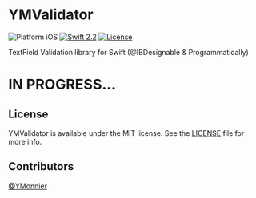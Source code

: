 # YMValidator

![Platform iOS](https://img.shields.io/badge/platform-iOS-blue.svg)
[![Swift 2.2](https://img.shields.io/badge/Swift-2.2-orange.svg?style=flat)](https://developer.apple.com/swift/)
[![License](https://img.shields.io/cocoapods/l/Ouroboros.svg?style=flat)](https://github.com/YMonnier/YMValidator/blob/master/LICENSE)

TextField Validation library for Swift (@IBDesignable & Programmatically)

# IN PROGRESS...

License
-------
YMValidator is available under the MIT license. See the [LICENSE](https://github.com/YMonnier/ProBill/blob/master/LICENSE) file for more info.

Contributors
------------
[@YMonnier](https://github.com/YMonnier)